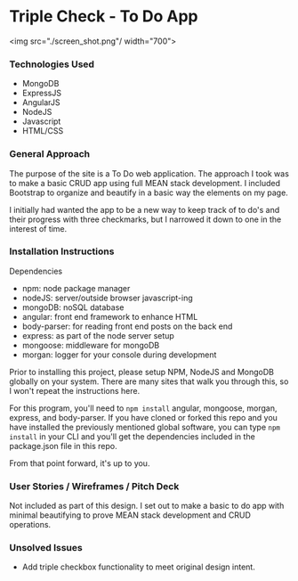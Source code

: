 # Triple Check - To Do App

<img src="./screen_shot.png"/ width="700">

### Technologies Used
- MongoDB
- ExpressJS
- AngularJS
- NodeJS
- Javascript
- HTML/CSS

### General Approach
The purpose of the site is a To Do web application.  The approach I took was to make a basic CRUD app using full MEAN stack development.  I included Bootstrap to organize and beautify in a basic way the elements on my page.

I initially had wanted the app to be a new way to keep track of to do's and their progress with three checkmarks, but I narrowed it down to one in the interest of time.

### Installation Instructions
Dependencies
- npm: node package manager
- nodeJS: server/outside browser javascript-ing
- mongoDB: noSQL database
- angular: front end framework to enhance HTML
- body-parser: for reading front end posts on the back end
- express: as part of the node server setup
- mongoose: middleware for mongoDB
- morgan: logger for your console during development

Prior to installing this project, please setup NPM, NodeJS and MongoDB globally on your system.  There are many sites that walk you through this, so I won't repeat the instructions here.

For this program, you'll need to `npm install` angular, mongoose, morgan, express, and body-parser.  If you have cloned or forked this repo and you have installed the previously mentioned global software, you can type `npm install` in your CLI and you'll get the dependencies included in the package.json file in this repo.

From that point forward, it's up to you.

### User Stories / Wireframes / Pitch Deck
Not included as part of this design.  I set out to make a basic to do app with minimal beautifying to prove MEAN stack development and CRUD operations.

### Unsolved Issues
- Add triple checkbox functionality to meet original design intent.
